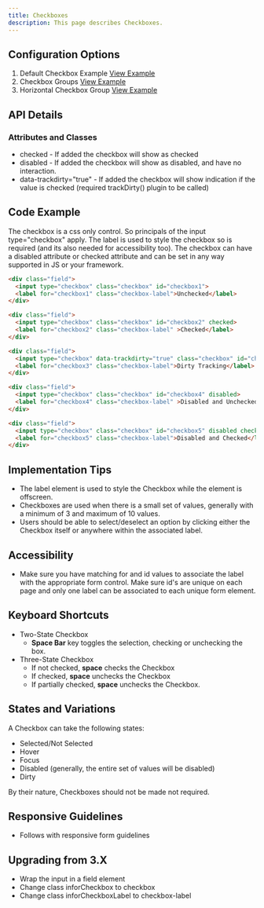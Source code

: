 ```yaml
---
title: Checkboxes  
description: This page describes Checkboxes.
---
```


## Configuration Options

1. Default Checkbox Example [View Example]( ../components/checkboxes/example-index)
2. Checkbox Groups [View Example]( ../components/checkboxes/example-checkbox-groups)
2. Horizontal Checkbox Group [View Example]( ../components/checkboxes/example-horizontal)

## API Details

### Attributes and Classes

* checked - If added the checkbox will show as checked
* disabled - If added the checkbox will show as disabled, and have no interaction.
* data-trackdirty="true" - If added the checkbox will show indication if the value is checked (required trackDirty() plugin to be called)

## Code Example

The checkbox is a css only control. So principals of the input type="checkbox" apply. The label is used to style the checkbox so is required (and its also needed for accessibility too). The checkbox can have a disabled attribute or checked attribute and can be set in any way supported in JS or your framework.

```html
<div class="field">
  <input type="checkbox" class="checkbox" id="checkbox1">
  <label for="checkbox1" class="checkbox-label">Unchecked</label>
</div>

<div class="field">
  <input type="checkbox" class="checkbox" id="checkbox2" checked>
  <label for="checkbox2" class="checkbox-label" >Checked</label>
</div>

<div class="field">
  <input type="checkbox" data-trackdirty="true" class="checkbox" id="checkbox3" >
  <label for="checkbox3" class="checkbox-label">Dirty Tracking</label>
</div>

<div class="field">
  <input type="checkbox" class="checkbox" id="checkbox4" disabled>
  <label for="checkbox4" class="checkbox-label" >Disabled and Unchecked</label>
</div>

<div class="field">
  <input type="checkbox" class="checkbox" id="checkbox5" disabled checked>
  <label for="checkbox5" class="checkbox-label">Disabled and Checked</label>
</div>

```

## Implementation Tips

-   The label element is used to style the Checkbox while the element is offscreen.
-   Checkboxes are used when there is a small set of values, generally with a minimum of 3 and maximum of 10 values.
-   Users should be able to select/deselect an option by clicking either the Checkbox itself or anywhere within the associated label.

## Accessibility

-   Make sure you have matching for and id values to associate the label with the appropriate form control. Make sure id's are unique on each page and only one label can be associated to each unique form element.

## Keyboard Shortcuts

-   Two-State Checkbox
    -   **Space Bar** key toggles the selection, checking or unchecking the box.
-   Three-State Checkbox
    -   If not checked, **space** checks the Checkbox
    -   If checked, **space** unchecks the Checkbox
    -   If partially checked, **space** unchecks the Checkbox.

## States and Variations

A Checkbox can take the following states:

-   Selected/Not Selected
-   Hover
-   Focus
-   Disabled (generally, the entire set of values will be disabled)
-   Dirty

By their nature, Checkboxes should not be made not required.

## Responsive Guidelines

-   Follows with responsive form guidelines

## Upgrading from 3.X

-   Wrap the input in a field element
-   Change class inforCheckbox to checkbox
-   Change class inforCheckboxLabel to checkbox-label
